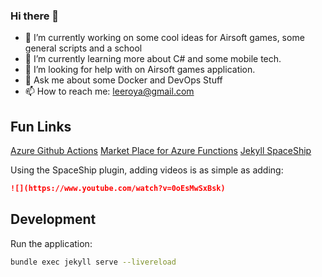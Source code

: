 ### Hi there 👋

- 🔭 I’m currently working on some cool ideas for Airsoft games, some general scripts and a school
- 🌱 I’m currently learning more about C# and some mobile tech.
- 🤔 I’m looking for help with on Airsoft games application.
- 💬 Ask me about some Docker and DevOps Stuff
- 📫 How to reach me: leeroya@gmail.com
<!--
**leeroya/leeroya** is a ✨ _special_ ✨ repository because its `README.md` (this file) appears on your GitHub profile.

Here are some ideas to get you started:

- 🔭 I’m currently working on some cool ideas for Airsoft games, some general scripts and a school application
- 🌱 I’m currently learning more about C# and some mobile tech.
- 👯 I’m looking to collaborate on ...
- 🤔 I’m looking for help with on Airsoft games application.
- 💬 Ask me about some Docker and DevOps Stuff
- 📫 How to reach me: leeroya@gmail.com
- 😄 Pronouns: ...
- ⚡ Fun fact: ...
-->

## Fun Links

[Azure Github Actions](https://docs.microsoft.com/en-us/azure/developer/github/github-actions)
[Market Place for Azure Functions](https://github.com/marketplace?query=Azure&type=actions)
[Jekyll SpaceShip](https://github.com/jeffreytse/jekyll-spaceship)

Using the SpaceShip plugin, adding videos is as simple as adding:

```MARKDOWN
![](https://www.youtube.com/watch?v=0oEsMwSxBsk)
```

## Development

Run the application:

```BASH
bundle exec jekyll serve --livereload
```